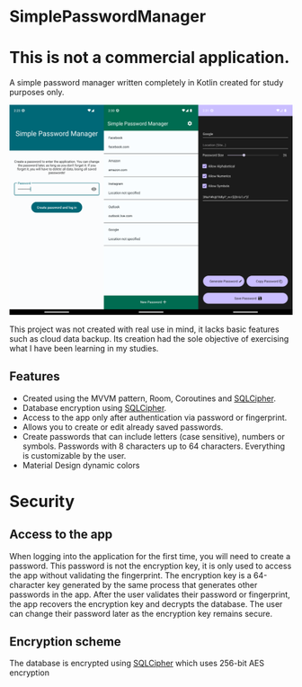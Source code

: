 # SimplePasswordManager
# This is not a commercial application.

A simple password manager written completely in Kotlin created for study purposes only.

![app preview](/app/src/main/res/drawable/previewimage.png)

This project was not created with real use in mind, it lacks basic features such as cloud data backup. Its creation had the sole objective of exercising what I have been learning in my studies.

## Features
- Created using the MVVM pattern, Room, Coroutines and [SQLCipher](https://www.zetetic.net/sqlcipher/license/).
- Database encryption using [SQLCipher](https://www.zetetic.net/sqlcipher/license/).
- Access to the app only after authentication via password or fingerprint.
- Allows you to create or edit already saved passwords.
- Create passwords that can include letters (case sensitive), numbers or symbols. Passwords with 8 characters up to 64 characters. Everything is customizable by the user.
- Material Design dynamic colors

# Security
## Access to the app
When logging into the application for the first time, you will need to create a password. This password is not the encryption key, it is only used to access the app without validating the fingerprint. The encryption key is a 64-character key generated by the same process that generates other passwords in the app. After the user validates their password or fingerprint, the app recovers the encryption key and decrypts the database. The user can change their password later as the encryption key remains secure.

## Encryption scheme
The database is encrypted using [SQLCipher](https://www.zetetic.net/sqlcipher/license/) which uses 256-bit AES encryption
